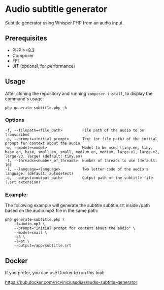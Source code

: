 # Audio subtitle generator
Subtitle generator using Whisper.PHP from an audio input.

## Prerequisites

- PHP >=8.3
- Composer
- FFI
- JIT (optional, for performance)

## Usage

After cloning the repository and running `composer install`, to display the command's usage:

```shell
php generate-subtitle.php -h
```

### Options

```
-f, --filepath=<file_path>         File path of the audio to be transcribed
-p, --prompt=<initial_prompt>      Text (or file path) of the initial prompt for context about the audio
-m, --model=<model>                Model to be used (tiny.en, tiny, base.en, base, small.en, small, medium.en, medium, large-v1, large-v2, large-v3, large) (default: tiny.en)
-t, --threads=<number_of_threads>  Number of threads to use (default: 16)
-l, --language=<language>          Two letter code of the audio's language. (default: autodetect)
-o, --output=<output_path>         Output path of the subtitle file (.srt extension)
```

### Example:

The following example will generate the subtitle subtitle.srt inside /path based on the audio.mp3 file in the same path:

```shell
php generate-subtitle.php \
    -f=audio.mp3 \
    --prompt="Initial prompt for context about the audio" \
    --model=small \
    -t8 \
    -l=pt \
    --output=/app/subtitle.srt
```

## Docker

If you prefer, you can use Docker to run this tool:

https://hub.docker.com/r/cviniciussdias/audio-subtitle-generator
